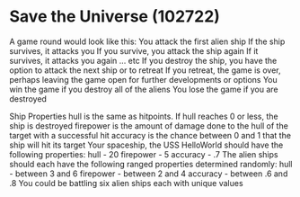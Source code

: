# Save the Universe (102722)


A game round would look like this:
You attack the first alien ship
If the ship survives, it attacks you
If you survive, you attack the ship again
If it survives, it attacks you again … etc
If you destroy the ship, you have the option to attack the next ship or to retreat
If you retreat, the game is over, perhaps leaving the game open for further developments or options
You win the game if you destroy all of the aliens
You lose the game if you are destroyed


Ship Properties
hull is the same as hitpoints. If hull reaches 0 or less, the ship is destroyed
firepower is the amount of damage done to the hull of the target with a successful hit
accuracy is the chance between 0 and 1 that the ship will hit its target
Your spaceship, the USS HelloWorld should have the following properties:
hull - 20
firepower - 5
accuracy - .7
The alien ships should each have the following ranged properties determined randomly:
hull - between 3 and 6
firepower - between 2 and 4
accuracy - between .6 and .8
You could be battling six alien ships each with unique values
